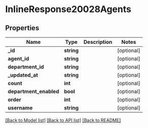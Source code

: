 # InlineResponse20028Agents

## Properties
Name | Type | Description | Notes
------------ | ------------- | ------------- | -------------
**_id** | **string** |  | [optional] 
**agent_id** | **string** |  | [optional] 
**department_id** | **string** |  | [optional] 
**_updated_at** | **string** |  | [optional] 
**count** | **int** |  | [optional] 
**department_enabled** | **bool** |  | [optional] 
**order** | **int** |  | [optional] 
**username** | **string** |  | [optional] 

[[Back to Model list]](../../README.md#documentation-for-models) [[Back to API list]](../../README.md#documentation-for-api-endpoints) [[Back to README]](../../README.md)

